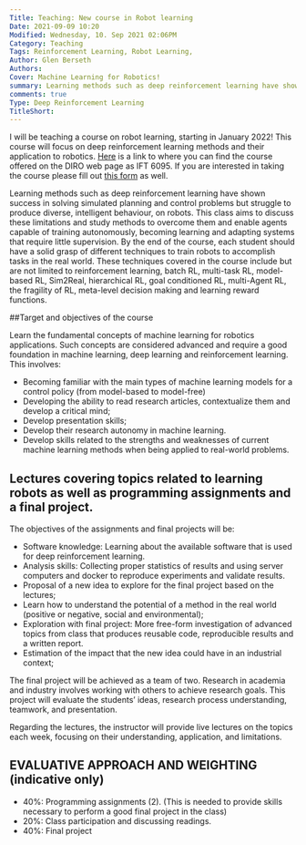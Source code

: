 ```yaml
---
Title: Teaching: New course in Robot learning
Date: 2021-09-09 10:20
Modified: Wednesday, 10. Sep 2021 02:06PM 
Category: Teaching
Tags: Reinforcement Learning, Robot Learning, 
Author: Glen Berseth
Authors: 
Cover: Machine Learning for Robotics!
summary: Learning methods such as deep reinforcement learning have shown success in solving simulated planning and control problems but struggle to produce diverse, intelligent behaviour, on robots. This class aims to discuss these limitations and study methods to overcome them and enable agents capable of training autonomously, becoming learning and adapting systems that require little supervision. By the end of the course, each student should have a solid grasp of different techniques to train robots to accomplish tasks in the real world. These techniques covered in the course include but are not limited to reinforcement learning, batch RL, multi-task RL, model-based RL, Sim2Real, hierarchical RL, goal conditioned RL, multi-Agent RL, the fragility of RL, meta-level decision making and learning reward functions.
comments: true
Type: Deep Reinforcement Learning
TitleShort: 
---
```


I will be teaching a course on robot learning, starting in January 2022! This course will focus on deep reinforcement learning methods and their application to robotics. <a href="https://diro.umontreal.ca/public/FAS/diro/Documents/1-Programmes-cours/Horaires/cours2022Hiver2Cyc.html">Here</a> is a link to where you can find the course offered on the DIRO web page as IFT 6095. If you are interested in taking the course please fill out <a href="https://docs.google.com/forms/d/e/1FAIpQLSfIRV0HHrk50cVoiWfFkQ0YVT0YYEQ2WLoWIrft5ZGzgUgOoQ/viewform?usp=sf_link">this form</a> as well.

Learning methods such as deep reinforcement learning have shown success in solving simulated planning and control problems but struggle to produce diverse, intelligent behaviour, on robots. This class aims to discuss these limitations and study methods to overcome them and enable agents capable of training autonomously, becoming learning and adapting systems that require little supervision. By the end of the course, each student should have a solid grasp of different techniques to train robots to accomplish tasks in the real world. These techniques covered in the course include but are not limited to reinforcement learning, batch RL, multi-task RL, model-based RL, Sim2Real, hierarchical RL, goal conditioned RL, multi-Agent RL, the fragility of RL, meta-level decision making and learning reward functions.

##Target and objectives of the course

Learn the fundamental concepts of machine learning for robotics applications. Such concepts are considered advanced and require a good foundation in machine learning, deep learning and reinforcement learning. This involves: 

- Becoming familiar with the main types of machine learning models for a control policy (from model-based to model-free)
- Developing the ability to read research articles, contextualize them and develop a critical mind;
- Develop presentation skills;
- Develop their research autonomy in machine learning.
- Develop skills related to the strengths and weaknesses of current machine learning methods when being applied to real-world problems.


## Lectures covering topics related to learning robots as well as programming assignments and a final project.

The objectives of the assignments and final projects will be: 

- Software knowledge: Learning about the available software that is used for deep reinforcement learning.
- Analysis skills: Collecting proper statistics of results and using server computers and docker to reproduce experiments and validate results.
- Proposal of a new idea to explore for the final project based on the lectures;
- Learn how to understand the potential of a method in the real world (positive or negative, social and environmental);
- Exploration with final project: More free-form investigation of advanced topics from class that produces reusable code, reproducible results and a written report.
- Estimation of the impact that the new idea could have in an industrial context;

The final project will be achieved as a team of two. Research in academia and industry involves working with others to achieve research goals. This project will evaluate the students’ ideas, research process understanding, teamwork, and presentation.

Regarding the lectures, the instructor will provide live lectures on the topics each week, focusing on their understanding, application, and limitations.

## EVALUATIVE APPROACH AND WEIGHTING (indicative only)
- 40%: Programming assignments (2). (This is needed to provide skills necessary to perform a good final project in the class)
- 20%: Class participation and discussing readings.
- 40%: Final project
